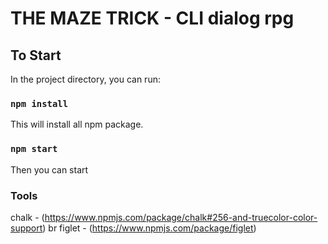 # THE MAZE TRICK - CLI dialog rpg

## To Start
In the project directory, you can run:

### `npm install`
This will install all npm package.

### `npm start`
Then you can start 

### Tools
chalk - (https://www.npmjs.com/package/chalk#256-and-truecolor-color-support)
br
figlet - (https://www.npmjs.com/package/figlet)

